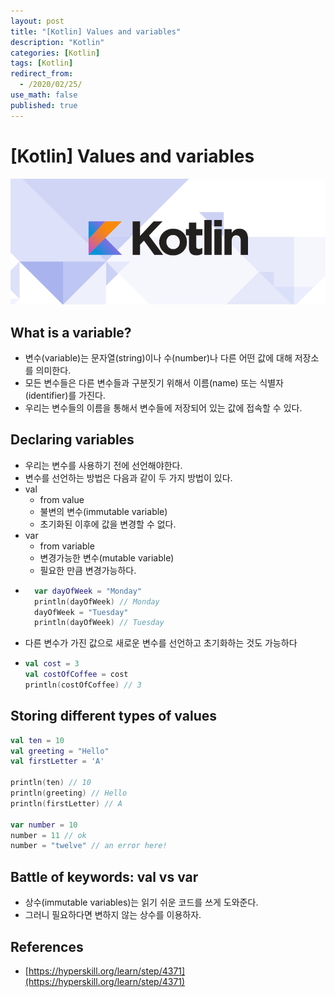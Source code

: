 ```yaml
---
layout: post
title: "[Kotlin] Values and variables"
description: "Kotlin"
categories: [Kotlin]
tags: [Kotlin]
redirect_from:
  - /2020/02/25/
use_math: false
published: true
---
```


# [Kotlin] Values and variables

<img src="/assets/images/posts/logos/kotlin_800x320.png">

## What is a variable?

- 변수(variable)는 문자열(string)이나 수(number)나 다른 어떤 값에 대해 저장소를 의미한다.
- 모든 변수들은 다른 변수들과 구분짓기 위해서 이름(name) 또는 식별자(identifier)를 가진다.
- 우리는 변수들의 이름을 통해서 변수들에 저장되어 있는 값에 접속할 수 있다.

## Declaring variables

- 우리는 변수를 사용하기 전에 선언해야한다.
- 변수를 선언하는 방법은 다음과 같이 두 가지 방법이 있다.
- val
  - from value
  - 불변의 변수(immutable variable)
  - 초기화된 이후에 값을 변경할 수 없다.
- var
  - from variable
  - 변경가능한 변수(mutable variable)
  - 필요한 만큼 변경가능하다.
- ```kotlin
    var dayOfWeek = "Monday"
    println(dayOfWeek) // Monday
    dayOfWeek = "Tuesday"
    println(dayOfWeek) // Tuesday
  ```
- 다른 변수가 가진 값으로 새로운 변수를 선언하고 초기화하는 것도 가능하다
- ```kotlin
  val cost = 3
  val costOfCoffee = cost
  println(costOfCoffee) // 3
  ```

## Storing different types of values

```kotlin
val ten = 10
val greeting = "Hello"
val firstLetter = 'A'

println(ten) // 10
println(greeting) // Hello
println(firstLetter) // A

var number = 10
number = 11 // ok
number = "twelve" // an error here!
```

## Battle of keywords: val vs var

- 상수(immutable variables)는 읽기 쉬운 코드를 쓰게 도와준다.
- 그러니 필요하다면 변하지 않는 상수를 이용하자.

## References

- [https://hyperskill.org/learn/step/4371](https://hyperskill.org/learn/step/4371)
